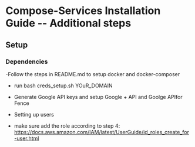 Compose-Services Installation Guide -- Additional steps
===


## Setup
### Dependencies
  -Follow the steps in README.md to setup docker and docker-composer
  - run bash creds_setup.sh YOuR_DOMAIN
  - Generate Google API keys and setup Google + API and Goolge APIfor Fence
  - Setting up users

  - make sure add the role according to step 4: https://docs.aws.amazon.com/IAM/latest/UserGuide/id_roles_create_for-user.html

